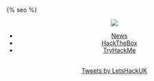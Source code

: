 {% seo %}
<head>
<link rel="stylesheet" type="text/css" media="all" href="/css/style.css" />
<link rel="shortcut icon" type="image/png" href="/img/favicon.ico"/>
<div align="center">
<img src="https://user-images.githubusercontent.com/98056797/152557406-f9501b1a-0213-4546-ae82-c55c299d3142.png">
<ul>
  <li><a href="/">News</a></li>
  <li><a href="/htb/">HackTheBox</a></li>
  <li><a href="/thm/">TryHackMe</a></li>
</ul>
</head>
<br>
<a class="twitter-timeline" data-lang="en" data-theme="dark" href="https://twitter.com/LetsHackUK?ref_src=twsrc%5Etfw">Tweets by LetsHackUK</a> <script async src="https://platform.twitter.com/widgets.js" charset="utf-8"></script> 

